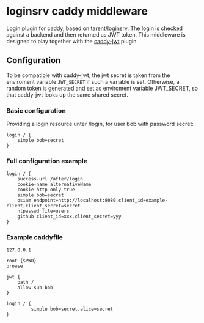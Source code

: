# loginsrv caddy middleware

Login plugin for caddy, based on [tarent/loginsrv](https://github.com/tarent/loginsrv).
The login is checked against a backend and then returned as JWT token.
This middleware is designed to play together with the [caddy-jwt](https://github.com/BTBurke/caddy-jwt) plugin.

## Configuration
To be compatible with caddy-jwt, the jwt secret is taken from the enviroment variable `JWT_SECRET`
if such a variable is set. Otherwise, a random token is generated and set as enviroment variable JWT_SECRET,
so that caddy-jwt looks up the same shared secret.

### Basic configuration
Providing a login resource unter /login, for user bob with password secret:
```
login / {
    simple bob=secret
}
```

### Full configuration example
```
login / {
    success-url /after/login
    cookie-name alternativeName
    cookie-http-only true
    simple bob=secret
    osiam endpoint=http://localhost:8080,client_id=example-client,client_secret=secret
    htpasswd file=users
    github client_id=xxx,client_secret=yyy
}
```

### Example caddyfile
```
127.0.0.1

root {$PWD}
browse

jwt {
    path /
    allow sub bob
}

login / {
         simple bob=secret,alice=secret
}
```
